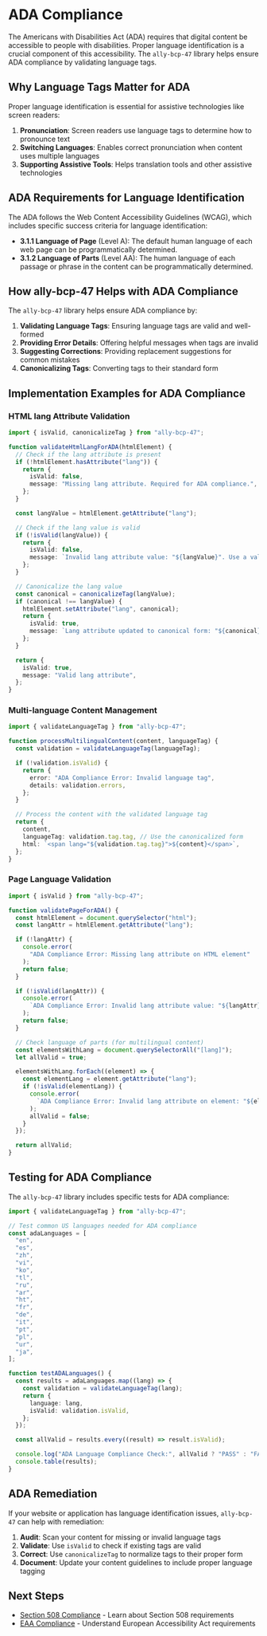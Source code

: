 # ADA Compliance

The Americans with Disabilities Act (ADA) requires that digital content be accessible to people with disabilities. Proper language identification is a crucial component of this accessibility. The `ally-bcp-47` library helps ensure ADA compliance by validating language tags.

## Why Language Tags Matter for ADA

Proper language identification is essential for assistive technologies like screen readers:

1. **Pronunciation**: Screen readers use language tags to determine how to pronounce text
2. **Switching Languages**: Enables correct pronunciation when content uses multiple languages
3. **Supporting Assistive Tools**: Helps translation tools and other assistive technologies

## ADA Requirements for Language Identification

The ADA follows the Web Content Accessibility Guidelines (WCAG), which includes specific success criteria for language identification:

- **3.1.1 Language of Page** (Level A): The default human language of each web page can be programmatically determined.
- **3.1.2 Language of Parts** (Level AA): The human language of each passage or phrase in the content can be programmatically determined.

## How ally-bcp-47 Helps with ADA Compliance

The `ally-bcp-47` library helps ensure ADA compliance by:

1. **Validating Language Tags**: Ensuring language tags are valid and well-formed
2. **Providing Error Details**: Offering helpful messages when tags are invalid
3. **Suggesting Corrections**: Providing replacement suggestions for common mistakes
4. **Canonicalizing Tags**: Converting tags to their standard form

## Implementation Examples for ADA Compliance

### HTML lang Attribute Validation

```typescript
import { isValid, canonicalizeTag } from "ally-bcp-47";

function validateHtmlLangForADA(htmlElement) {
  // Check if the lang attribute is present
  if (!htmlElement.hasAttribute("lang")) {
    return {
      isValid: false,
      message: "Missing lang attribute. Required for ADA compliance.",
    };
  }

  const langValue = htmlElement.getAttribute("lang");

  // Check if the lang value is valid
  if (!isValid(langValue)) {
    return {
      isValid: false,
      message: `Invalid lang attribute value: "${langValue}". Use a valid BCP-47 language tag.`,
    };
  }

  // Canonicalize the lang value
  const canonical = canonicalizeTag(langValue);
  if (canonical !== langValue) {
    htmlElement.setAttribute("lang", canonical);
    return {
      isValid: true,
      message: `Lang attribute updated to canonical form: "${canonical}"`,
    };
  }

  return {
    isValid: true,
    message: "Valid lang attribute",
  };
}
```

### Multi-language Content Management

```typescript
import { validateLanguageTag } from "ally-bcp-47";

function processMultilingualContent(content, languageTag) {
  const validation = validateLanguageTag(languageTag);

  if (!validation.isValid) {
    return {
      error: "ADA Compliance Error: Invalid language tag",
      details: validation.errors,
    };
  }

  // Process the content with the validated language tag
  return {
    content,
    languageTag: validation.tag.tag, // Use the canonicalized form
    html: `<span lang="${validation.tag.tag}">${content}</span>`,
  };
}
```

### Page Language Validation

```typescript
import { isValid } from "ally-bcp-47";

function validatePageForADA() {
  const htmlElement = document.querySelector("html");
  const langAttr = htmlElement.getAttribute("lang");

  if (!langAttr) {
    console.error(
      "ADA Compliance Error: Missing lang attribute on HTML element"
    );
    return false;
  }

  if (!isValid(langAttr)) {
    console.error(
      `ADA Compliance Error: Invalid lang attribute value: "${langAttr}"`
    );
    return false;
  }

  // Check language of parts (for multilingual content)
  const elementsWithLang = document.querySelectorAll("[lang]");
  let allValid = true;

  elementsWithLang.forEach((element) => {
    const elementLang = element.getAttribute("lang");
    if (!isValid(elementLang)) {
      console.error(
        `ADA Compliance Error: Invalid lang attribute on element: "${elementLang}"`
      );
      allValid = false;
    }
  });

  return allValid;
}
```

## Testing for ADA Compliance

The `ally-bcp-47` library includes specific tests for ADA compliance:

```typescript
import { validateLanguageTag } from "ally-bcp-47";

// Test common US languages needed for ADA compliance
const adaLanguages = [
  "en",
  "es",
  "zh",
  "vi",
  "ko",
  "tl",
  "ru",
  "ar",
  "ht",
  "fr",
  "de",
  "it",
  "pt",
  "pl",
  "ur",
  "ja",
];

function testADALanguages() {
  const results = adaLanguages.map((lang) => {
    const validation = validateLanguageTag(lang);
    return {
      language: lang,
      isValid: validation.isValid,
    };
  });

  const allValid = results.every((result) => result.isValid);

  console.log("ADA Language Compliance Check:", allValid ? "PASS" : "FAIL");
  console.table(results);
}
```

## ADA Remediation

If your website or application has language identification issues, `ally-bcp-47` can help with remediation:

1. **Audit**: Scan your content for missing or invalid language tags
2. **Validate**: Use `isValid` to check if existing tags are valid
3. **Correct**: Use `canonicalizeTag` to normalize tags to their proper form
4. **Document**: Update your content guidelines to include proper language tagging

## Next Steps

- [Section 508 Compliance](./section508-compliance) - Learn about Section 508 requirements
- [EAA Compliance](./eaa-compliance) - Understand European Accessibility Act requirements
